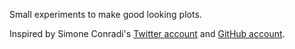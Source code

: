 Small experiments to make good looking plots.

Inspired by Simone Conradi's [Twitter account](https://twitter.com/S_Conradi) and [GitHub account](https://github.com/profConradi).